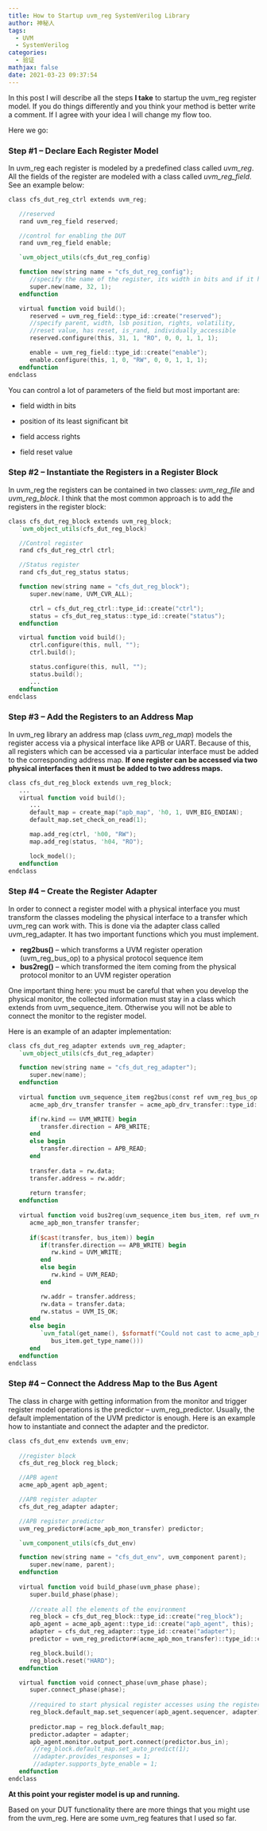 ```yaml
---
title: How to Startup uvm_reg SystemVerilog Library
author: 神秘人
tags:
  - UVM
  - SystemVerilog
categories:
  - 验证
mathjax: false
date: 2021-03-23 09:37:54
---
```


In this post I will describe all the steps **I take** to startup the uvm_reg register model. If you do things differently and you think your method is better write a comment. If I agree with your idea I will change my flow too.



Here we go:

### Step #1 – Declare Each Register Model

In uvm_reg each register is modeled by a predefined class called *uvm_reg*. All the fields of the register are modeled with a class called *uvm_reg_field*. See an example below:

```verilog
class cfs_dut_reg_ctrl extends uvm_reg;

   //reserved
   rand uvm_reg_field reserved;

   //control for enabling the DUT
   rand uvm_reg_field enable;

   `uvm_object_utils(cfs_dut_reg_config)

   function new(string name = "cfs_dut_reg_config");
      //specify the name of the register, its width in bits and if it has coverage
      super.new(name, 32, 1);
   endfunction

   virtual function void build();
      reserved = uvm_reg_field::type_id::create("reserved");
      //specify parent, width, lsb position, rights, volatility,
      //reset value, has reset, is_rand, individually_accessible
      reserved.configure(this, 31, 1, "RO", 0, 0, 1, 1, 1);

      enable = uvm_reg_field::type_id::create("enable");
      enable.configure(this, 1, 0, "RW", 0, 0, 1, 1, 1);
   endfunction
endclass
```

You can control a lot of parameters of the field but most important are:



- field width in bits

- position of its least significant bit

- field access rights

- field reset value

### Step #2 – Instantiate the Registers in a Register Block

  In uvm_reg the registers can be contained in two classes: *uvm_reg_file* and *uvm_reg_block*.
  I think that the most common approach is to add the registers in the register block:

```verilog
class cfs_dut_reg_block extends uvm_reg_block;
   `uvm_object_utils(cfs_dut_reg_block)

   //Control register
   rand cfs_dut_reg_ctrl ctrl;

   //Status register
   rand cfs_dut_reg_status status;

   function new(string name = "cfs_dut_reg_block");
      super.new(name, UVM_CVR_ALL);

      ctrl = cfs_dut_reg_ctrl::type_id::create("ctrl");
      status = cfs_dut_reg_status::type_id::create("status");
   endfunction

   virtual function void build();
      ctrl.configure(this, null, "");
      ctrl.build();

      status.configure(this, null, "");
      status.build();
      ...
   endfunction
endclass
```

### Step #3 – Add the Registers to an Address Map

In uvm_reg library an address map (class *uvm_reg_map*) models the register access via a physical interface like APB or UART.
Because of this, all registers which can be accessed via a particular interface must be added to the corresponding address map.
**If one register can be accessed via two physical interfaces then it must be added to two address maps.**

```verilog
class cfs_dut_reg_block extends uvm_reg_block;
   ...
   virtual function void build();
      ...
      default_map = create_map("apb_map", 'h0, 1, UVM_BIG_ENDIAN);
      default_map.set_check_on_read(1);

      map.add_reg(ctrl, 'h00, "RW");
      map.add_reg(status, 'h04, "RO");

      lock_model();
   endfunction
endclass
```

### Step #4 – Create the Register Adapter

In order to connect a register model with a physical interface you must transform the classes modeling the physical interface to a transfer which uvm_reg can work with.
This is done via the adapter class called uvm_reg_adapter. It has two important functions which you must implement.



- **reg2bus()** – which transforms a UVM register operation (uvm_reg_bus_op) to a physical protocol sequence item
- **bus2reg()** – which transformed the item coming from the physical protocol monitor to an UVM register operation



One important thing here: you must be careful that when you develop the physical monitor, the collected information must stay in a class which extends from uvm_sequence_item. Otherwise you will not be able to connect the monitor to the register model.

Here is an example of an adapter implementation:

```verilog
class cfs_dut_reg_adapter extends uvm_reg_adapter;
   `uvm_object_utils(cfs_dut_reg_adapter)

   function new(string name = "cfs_dut_reg_adapter");
      super.new(name);
   endfunction
       
   virtual function uvm_sequence_item reg2bus(const ref uvm_reg_bus_op rw);
      acme_apb_drv_transfer transfer = acme_apb_drv_transfer::type_id::create("transfer");

      if(rw.kind == UVM_WRITE) begin
         transfer.direction = APB_WRITE;
      end
      else begin
         transfer.direction = APB_READ;
      end
           
      transfer.data = rw.data;
      transfer.address = rw.addr;
     
      return transfer;
   endfunction
       
   virtual function void bus2reg(uvm_sequence_item bus_item, ref uvm_reg_bus_op rw);
      acme_apb_mon_transfer transfer;
           
      if($cast(transfer, bus_item)) begin
         if(transfer.direction == APB_WRITE) begin
            rw.kind = UVM_WRITE;
         end
         else begin
            rw.kind = UVM_READ;
         end

         rw.addr = transfer.address;
         rw.data = transfer.data;
         rw.status = UVM_IS_OK;
      end
      else begin
         `uvm_fatal(get_name(), $sformatf("Could not cast to acme_apb_mon_transfer: %s",
            bus_item.get_type_name()))
      end
   endfunction
endclass
```

### Step #4 – Connect the Address Map to the Bus Agent

The class in charge with getting information from the monitor and trigger register model operations is the predictor – uvm_reg_predictor. Usually, the default implementation of the UVM predictor is enough.
Here is an example how to instantiate and connect the adapter and the predictor.

```verilog
class cfs_dut_env extends uvm_env;
   
   //register block
   cfs_dut_reg_block reg_block;

   //APB agent
   acme_apb_agent apb_agent;

   //APB register adapter
   cfs_dut_reg_adapter adapter;

   //APB register predictor
   uvm_reg_predictor#(acme_apb_mon_transfer) predictor;

   `uvm_component_utils(cfs_dut_env)

   function new(string name = "cfs_dut_env", uvm_component parent);
      super.new(name, parent);
   endfunction
       
   virtual function void build_phase(uvm_phase phase);
      super.build_phase(phase);
     
      //create all the elements of the environment
      reg_block = cfs_dut_reg_block::type_id::create("reg_block");
      apb_agent = acme_apb_agent::type_id::create("apb_agent", this);
      adapter = cfs_dut_reg_adapter::type_id::create("adapter");
      predictor = uvm_reg_predictor#(acme_apb_mon_transfer)::type_id::create("predictor", this);

      reg_block.build();
      reg_block.reset("HARD");
   endfunction

   virtual function void connect_phase(uvm_phase phase);
      super.connect_phase(phase);
     
      //required to start physical register accesses using the registers
      reg_block.default_map.set_sequencer(apb_agent.sequencer, adapter);
     
      predictor.map = reg_block.default_map;
      predictor.adapter = adapter;
      apb_agent.monitor.output_port.connect(predictor.bus_in);
       //reg_block.default_map.set_auto_predict(1);
       //adapter.provides_responses = 1;
       //adapter.supports_byte_enable = 1;
   endfunction
endclass
```

**At this point your register model is up and running.**

Based on your DUT functionality there are more things that you might use from the uvm_reg.
Here are some uvm_reg features that I used so far.